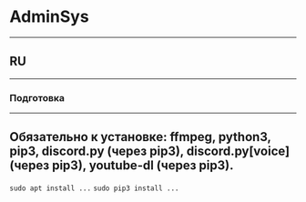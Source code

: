 # AdminSys
---
## RU
---
### Подготовка
---
Обязательно к установке: ffmpeg, python3, pip3, discord.py (через pip3), discord.py[voice] (через pip3), youtube-dl (через pip3).
---
`sudo apt install ...`
`sudo pip3 install ...`
